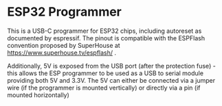 # ESP32 Programmer

This is a USB-C programmer for ESP32 chips, including autoreset as documented by espressif.  The pinout is compatible with the ESPFlash convention proposed by SuperHouse at https://www.superhouse.tv/espflash/ .

Additionally, 5V is exposed from the USB port (after the protection fuse) - this allows the ESP programmer to be used as a USB to serial module providing both 5V and 3.3V.  The 5V can either be connected via a jumper wire (if the programmer is mounted vertically) or directly via a pin (if mounted horizontally)
